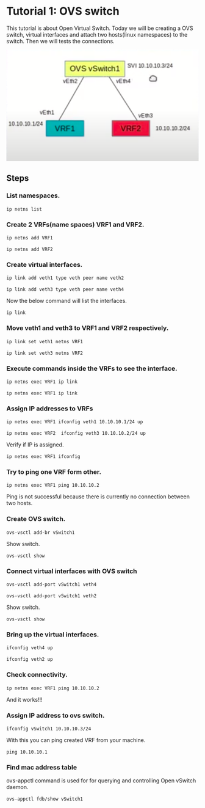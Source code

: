 
# Tutorial 1: OVS switch

This tutorial is about Open Virtual Switch. Today we will be creating a OVS switch, virtual interfaces and attach two hosts(linux namespaces) to the switch. Then we will tests the connections.

![ALT TEXT](https://github.com/SNL-UCSB/cs-176b-tutorials-spring23/blob/main/tutorial1/image.png?raw=true)


## Steps

### List namespaces.

``` 
ip netns list
```

### Create 2 VRFs(name spaces) VRF1 and VRF2.

``` 
ip netns add VRF1
```
``` 
ip netns add VRF2
```

### Create virtual interfaces.

``` 
ip link add veth1 type veth peer name veth2
```
``` 
ip link add veth3 type veth peer name veth4
```

Now the below command will list the interfaces.

```
ip link
```

### Move veth1 and veth3 to VRF1 and VRF2 respectively.

```
ip link set veth1 netns VRF1
```
```
ip link set veth3 netns VRF2
```

### Execute commands inside the VRFs to see the interface.
```
ip netns exec VRF1 ip link
```
```
ip netns exec VRF1 ip link
```

### Assign IP addresses to VRFs
```
ip netns exec VRF1 ifconfig veth1 10.10.10.1/24 up
``` 
```
ip netns exec VRF2  ifconfig veth3 10.10.10.2/24 up
``` 

Verify if IP is assigned.
```
ip netns exec VRF1 ifconfig
```

### Try to ping one VRF form other.
```
ip netns exec VRF1 ping 10.10.10.2
```

Ping is not successful because there is currently no connection between two hosts.

### Create OVS switch.

```
ovs-vsctl add-br vSwitch1
```

Show switch.
``` 
ovs-vsctl show
```

### Connect virtual interfaces with OVS switch 
```
ovs-vsctl add-port vSwitch1 veth4
```
```
ovs-vsctl add-port vSwitch1 veth2
```

Show switch.
```
ovs-vsctl show
```

### Bring up the virtual interfaces.
```
ifconfig veth4 up
```
```
ifconfig veth2 up
```

### Check connectivity.
```
ip netns exec VRF1 ping 10.10.10.2
```

And it works!!!

### Assign IP address to ovs switch.
``` 
ifconfig vSwitch1 10.10.10.3/24 
```

With this you can ping created VRF from your machine.
```
ping 10.10.10.1
```

### Find mac address table
ovs-appctl command is used for for querying and controlling Open vSwitch daemon.

```
ovs-appctl fdb/show vSwitch1
```
